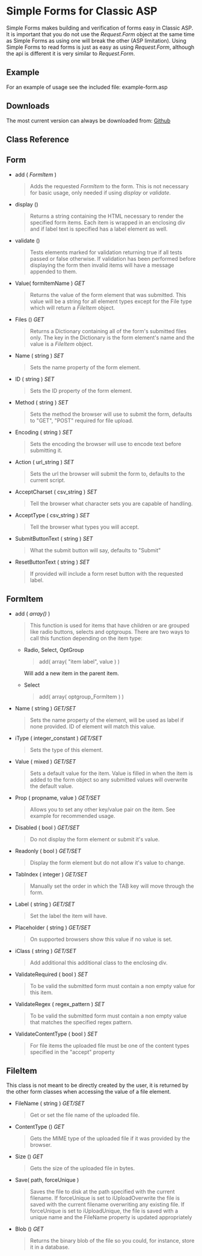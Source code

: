 Simple Forms for Classic ASP
===========================

Simple Forms makes building and verification of forms easy in Classic ASP.
It is important that you do not use the *Request.Form* object at the same
time as Simple Forms as using one will break the other (ASP limitation).
Using Simple Forms to read forms is just as easy as using *Request.Form*, although
the api is different it is very similar to *Request.Form*.

Example
-------

For an example of usage see the included file: example-form.asp

Downloads
---------

The most current version can always be downloaded from:
[Github](https://github.com/mudhairless/classic-asp-form/archive/master.zip)

Class Reference
---------------

Form
----

  * add ( *FormItem* )

    > Adds the requested *FormItem* to the form. This is not necessary for basic usage, only needed if using *display* or *validate*.

  * display ()

    > Returns a string containing the HTML necessary to render the specified form items. Each item is wrapped in an enclosing div and if label text is specified has a label element as well.

  * validate ()

    > Tests elements marked for validation returning true if all tests passed or false otherwise. If validation has been performed before displaying the form then invalid items will have a message appended to them.

  * Value( formItemName ) *GET*

    > Returns the value of the form element that was submitted. This value will be a string for all element types except for the File type which will return a *FileItem* object.

  * Files () *GET*

    > Returns a Dictionary containing all of the form's submitted files only. The key in the Dictionary is the form element's name and the value is a *FileItem* object.

  * Name ( string ) *SET*

    > Sets the name property of the form element.

  * ID ( string ) *SET*

    > Sets the ID property of the form element.

  * Method ( string ) *SET*

    > Sets the method the browser will use to submit the form, defaults to "GET", "POST" required for file upload.

  * Encoding ( string ) *SET*

    > Sets the encoding the browser will use to encode text before submitting it.

  * Action ( url_string ) *SET*

    > Sets the url the browser will submit the form to, defaults to the current script.

  * AcceptCharset ( csv_string ) *SET*

    > Tell the browser what character sets you are capable of handling.

  * AcceptType ( csv_string ) *SET*

    > Tell the browser what types you will accept.

  * SubmitButtonText ( string ) *SET*

    > What the submit button will say, defaults to "Submit"

  * ResetButtonText ( string ) *SET*

    > If provided will include a form reset button with the requested label.


FormItem
--------

  * add ( *array()* )

    > This function is used for items that have children or are grouped like radio buttons, selects and optgroups. There are two ways to call this function depending on the item type:

      * Radio, Select, OptGroup

        > add( array( "item label", value ) )

          Will add a new item in the parent item.

      * Select

        > add( array( optgroup_FormItem ) )

  * Name ( string ) *GET/SET*

    > Sets the name property of the element, will be used as label if none provided. ID of element will match this value.

  * iType ( integer_constant ) *GET/SET*

    > Sets the type of this element.

  * Value ( mixed ) *GET/SET*

    > Sets a default value for the item. Value is filled in when the item is added to the form object so any submitted values will overwrite the default value.

  * Prop ( propname, value ) *GET/SET*

    > Allows you to set any other key/value pair on the item. See example for recommended usage.

  * Disabled ( bool ) *GET/SET*

    > Do not display the form element or submit it's value.

  * Readonly ( bool ) *GET/SET*

    > Display the form element but do not allow it's value to change.

  * TabIndex ( integer ) *GET/SET*

    > Manually set the order in which the TAB key will move through the form.

  * Label ( string ) *GET/SET*

    > Set the label the item will have.

  * Placeholder ( string ) *GET/SET*

    > On supported browsers show this value if no value is set.

  * iClass ( string ) *GET/SET*

    > Add additional this additional class to the enclosing div.

  * ValidateRequired ( bool ) *SET*

    > To be valid the submitted form must contain a non empty value for this item.

  * ValidateRegex ( regex_pattern ) *SET*

    > To be valid the submitted form must contain a non empty value that matches the specified regex pattern.

  * ValidateContentType ( bool ) *SET*

    > For file items the uploaded file must be one of the content types specified in the "accept" property

FileItem
--------

This class is not meant to be directly created by the user, it is returned by the other form classes when accessing the value of a file element.

  * FileName ( string ) *GET/SET*

    > Get or set the file name of the uploaded file.

  * ContentType () *GET*

    > Gets the MIME type of the uploaded file if it was provided by the browser.

  * Size () *GET*

    > Gets the size of the uploaded file in bytes.

  * Save( path, forceUnique )

    > Saves the file to disk at the path specified with the current filename. If forceUnique is set to iUploadOverwrite the file is saved with the current filename overwriting any existing file. If forceUnique is set to iUploadUnique, the file is saved with a unique name and the FileName property is updated appropriately

  * Blob () *GET*

    > Returns the binary blob of the file so you could, for instance, store it in a database.
